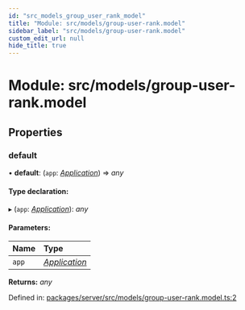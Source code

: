 ```yaml
---
id: "src_models_group_user_rank_model"
title: "Module: src/models/group-user-rank.model"
sidebar_label: "src/models/group-user-rank.model"
custom_edit_url: null
hide_title: true
---
```


# Module: src/models/group-user-rank.model

## Properties

### default

• **default**: (`app`: [*Application*](src_declarations.md#application)) => *any*

#### Type declaration:

▸ (`app`: [*Application*](src_declarations.md#application)): *any*

#### Parameters:

Name | Type |
:------ | :------ |
`app` | [*Application*](src_declarations.md#application) |

**Returns:** *any*

Defined in: [packages/server/src/models/group-user-rank.model.ts:2](https://github.com/xr3ngine/xr3ngine/blob/7650c2bea/packages/server/src/models/group-user-rank.model.ts#L2)
